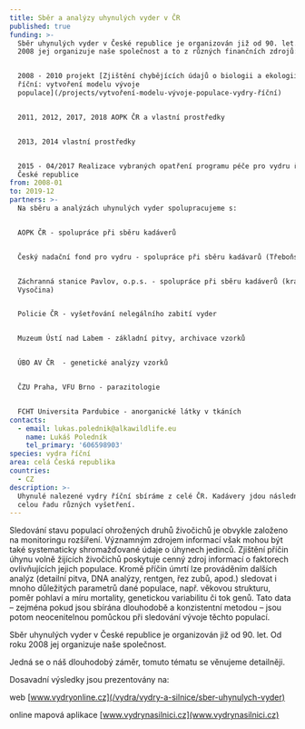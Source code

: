 ```yaml
---
title: Sběr a analýzy uhynulých vyder v ČR
published: true
funding: >-
  Sběr uhynulých vyder v České republice je organizován již od 90. let. Od roku
  2008 jej organizuje naše společnost a to z různých finančních zdrojů:


  2008 - 2010 projekt [Zjištění chybějících údajů o biologii a ekologii vydry
  říční: vytvoření modelu vývoje
  populace](/projects/vytvoření-modelu-vývoje-populace-vydry-říční)


  2011, 2012, 2017, 2018 AOPK ČR a vlastní prostředky


  2013, 2014 vlastní prostředky


  2015 - 04/2017 Realizace vybraných opatření programu péče pro vydru říční v
  České republice
from: 2008-01
to: 2019-12
partners: >-
  Na sběru a analýzách uhynulých vyder spolupracujeme s: 


  AOPK ČR - spolupráce při sběru kadáverů


  Český nadační fond pro vydru - spolupráce při sběru kadávarů (Třeboňsko)


  Záchranná stanice Pavlov, o.p.s. - spolupráce při sběru kadáverů (kraj
  Vysočina)


  Policie ČR - vyšetřování nelegálního zabití vyder


  Muzeum Ústí nad Labem - základní pitvy, archivace vzorků


  ÚBO AV ČR  - genetické analýzy vzorků


  ČZU Praha, VFU Brno - parazitologie


  FCHT Universita Pardubice - anorganické látky v tkáních
contacts:
  - email: lukas.polednik@alkawildlife.eu
    name: Lukáš Poledník
    tel_primary: '606598903'
species: vydra říční
area: celá Česká republika
countries:
  - CZ
description: >-
  Uhynulé nalezené vydry říční sbíráme z celé ČR. Kadávery jdou následně na
  celou řadu různých vyšetření.
---
```

Sledování stavu populací ohrožených druhů živočichů je obvykle založeno na monitoringu rozšíření. Významným zdrojem informací však mohou být také systematicky shromažďované údaje o úhynech jedinců. Zjištění příčin úhynu volně žijících živočichů poskytuje cenný zdroj informací o faktorech ovlivňujících jejich populace. Kromě příčin úmrtí lze prováděním dalších analýz (detailní pitva, DNA analýzy, rentgen, řez zubů, apod.) sledovat i mnoho důležitých parametrů dané populace, např. věkovou strukturu, poměr pohlaví a míru mortality, genetickou variabilitu či tok genů. Tato data – zejména pokud jsou sbírána dlouhodobě a konzistentní metodou – jsou potom neocenitelnou pomůckou při sledování vývoje těchto populací.

Sběr uhynulých vyder v České republice je organizován již od 90. let. Od roku 2008 jej organizuje naše společnost. 

Jedná se o náš dlouhodobý záměr, tomuto tématu se věnujeme detailněji. 

Dosavadní výsledky jsou prezentovány na:

web [www.vydryonline.cz](/vydra/vydry-a-silnice/sber-uhynulych-vyder) 

online mapová aplikace [www.vydrynasilnici.cz](www.vydrynasilnici.cz)
